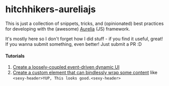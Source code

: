 # hitchhikers-aureliajs
This is just a collection of snippets, tricks, and (opinionated) best practices for developing with the (awesome) [Aurelia](http://aurelia.io) (JS) framework.

It's mostly here so I don't forget how I did stuff - if you find it useful, great! If you wanna submit something, even better! Just submit a PR :D

#### Tutorials

1. [Create a loosely-coupled event-driven dynamic UI](/tutorial-event-aggregating-inspection-window.md) 
2. [Create a custom element that can bindlessly wrap some content](tutorial-custom-element-with-inner-html-content.md) like `<sexy-header>YUP, This looks good.<sexy-header>`
